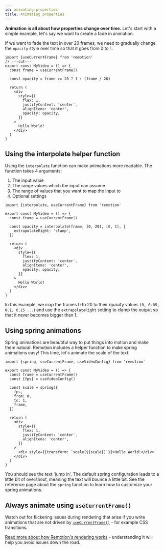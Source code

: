 ```yaml
---
id: animating-properties
title: Animating properties
---
```


**Animation is all about how properties change over time.**
Let's start with a simple example, let's say we want to create a fade in animation.

If we want to fade the text in over 20 frames, we need to gradually change the `opacity` style over time so that it goes from 0 to 1.

```tsx twoslash {3, 11}
import {useCurrentFrame} from 'remotion'
// ---cut---
export const MyVideo = () => {
  const frame = useCurrentFrame()

  const opacity = frame >= 20 ? 1 : (frame / 20)

  return (
    <div
      style={{
        flex: 1,
        justifyContent: 'center',
        alignItems: 'center',
        opacity: opacity,
      }}
    >
      Hello World!
    </div>
  )
}
```

## Using the interpolate helper function

Using the `interpolate` function can make animations more readable.
The function takes 4 arguments:

1. The input value
2. The range values which the input can assume
3. The range of values that you want to map the input to
4. Optional settings

```tsx twoslash {5-7, 15}
import {interpolate, useCurrentFrame} from 'remotion'

export const MyVideo = () => {
  const frame = useCurrentFrame()

  const opacity = interpolate(frame, [0, 20], [0, 1], {
    extrapolateRight: 'clamp',
  })

  return (
    <div
      style={{
        flex: 1,
        justifyContent: 'center',
        alignItems: 'center',
        opacity: opacity,
      }}
    >
      Hello World!
    </div>
  )
}
```

In this example, we map the frames 0 to 20 to their opacity values `(0, 0.05, 0.1, 0.15 ...`) and use the `extrapolateRight` setting to clamp the output so that it never becomes bigger than 1.

## Using spring animations

Spring animations are beautiful way to put things into motion and make them natural. Remotion includes a helper function to make spring animations easy! This time, let's animate the scale of the text.

```tsx twoslash {6-11, 21}
import {spring, useCurrentFrame, useVideoConfig} from 'remotion'

export const MyVideo = () => {
  const frame = useCurrentFrame()
  const {fps} = useVideoConfig()

  const scale = spring({
    fps,
    from: 0,
    to: 1,
    frame,
  })

  return (
    <div
      style={{
        flex: 1,
        justifyContent: 'center',
        alignItems: 'center',
      }}
    >
      <div style={{transform: `scale(${scale})`}}>Hello World!</div>
    </div>
  )
}
```

You should see the text 'jump in'. The default spring configuration leads to a little bit of overshoot, meaning the text will bounce a little bit. See the reference page about the `spring` function to learn how to customize your spring animations.

## Always animate using `useCurrentFrame()`

Watch out for flickering issues during rendering that arise if you write animations that are not driven by [`useCurrentFrame()`](/docs/use-current-frame) - for example CSS transitions.

[Read more about how Remotion's rendering works](/docs/flickering) - understanding it will help you avoid issues down the road.

